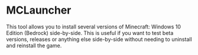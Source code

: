 # MCLauncher

This tool allows you to install several versions of Minecraft: Windows 10 Edition (Bedrock) side-by-side. This is useful if you want to test beta versions, releases or anything else side-by-side without needing to uninstall and reinstall the game.